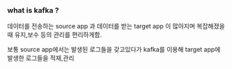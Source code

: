 ### what is kafka ?

데이터를 전송하는 source app 과 데이터를 받는 target app 이 많아지며 복잡해졌을 때 유지,보수 등의 관리를 편리하게함.

보통 source app에서는 발생된 로그들을 갖고있다가 kafka를 이용해 target app에 발생한 로그들을 적재,관리
